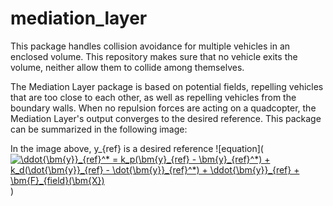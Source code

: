 # mediation_layer

This package handles collision avoidance for multiple vehicles in an enclosed volume. This repository makes sure that no vehicle
exits the volume, neither allow them to collide among themselves. 

The Mediation Layer package is based on potential fields, repelling vehicles that are too close to each other, as well as repelling
vehicles from the boundary walls. When no repulsion forces are acting on a quadcopter, the Mediation Layer's output converges to the 
desired reference. This package can be summarized in the following image:


In the image above, y_{ref} is a desired reference
![equation](<a href="http://www.codecogs.com/eqnedit.php?latex=\ddot{\bm{y}}_{ref}^*&space;=&space;k_p(\bm{y}_{ref}&space;-&space;\bm{y}_{ref}^*)&space;&plus;&space;k_d(\dot{\bm{y}}_{ref}&space;-&space;\dot{\bm{y}}_{ref}^*)&space;&plus;&space;\ddot{\bm{y}}_{ref}&space;&plus;&space;\bm{F}_{field}(\bm{X})" target="_blank"><img src="http://latex.codecogs.com/gif.latex?\ddot{\bm{y}}_{ref}^*&space;=&space;k_p(\bm{y}_{ref}&space;-&space;\bm{y}_{ref}^*)&space;&plus;&space;k_d(\dot{\bm{y}}_{ref}&space;-&space;\dot{\bm{y}}_{ref}^*)&space;&plus;&space;\ddot{\bm{y}}_{ref}&space;&plus;&space;\bm{F}_{field}(\bm{X})" title="\ddot{\bm{y}}_{ref}^* = k_p(\bm{y}_{ref} - \bm{y}_{ref}^*) + k_d(\dot{\bm{y}}_{ref} - \dot{\bm{y}}_{ref}^*) + \ddot{\bm{y}}_{ref} + \bm{F}_{field}(\bm{X})" /></a>)
